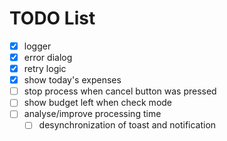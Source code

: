 # TODO List

- [x] logger
- [x] error dialog
- [x] retry logic
- [x] show today's expenses
- [ ] stop process when cancel button was pressed
- [ ] show budget left when check mode
- [ ] analyse/improve processing time
  - [ ] desynchronization of toast and notification
